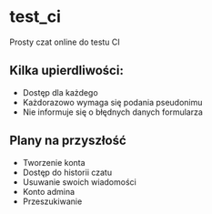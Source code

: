 # test_ci
Prosty czat online do testu CI
## Kilka upierdliwości:
* Dostęp dla każdego
* Każdorazowo wymaga się podania pseudonimu
* Nie informuje się o błędnych danych formularza
## Plany na przyszłość
* Tworzenie konta
* Dostęp do historii czatu
* Usuwanie swoich wiadomości
* Konto admina
* Przeszukiwanie
